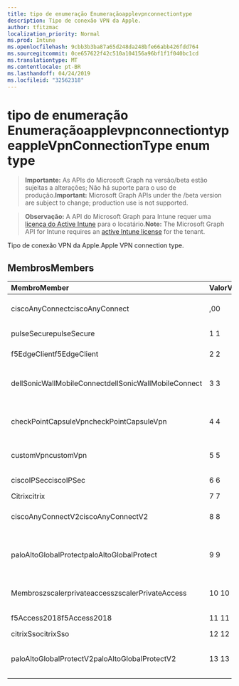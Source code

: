 ```yaml
---
title: tipo de enumeração Enumeraçãoapplevpnconnectiontype
description: Tipo de conexão VPN da Apple.
author: tfitzmac
localization_priority: Normal
ms.prod: Intune
ms.openlocfilehash: 9cbb3b3ba87a65d248da248bfe66abb426fdd764
ms.sourcegitcommit: 0ce657622f42c510a104156a96bf1f1f040bc1cd
ms.translationtype: MT
ms.contentlocale: pt-BR
ms.lasthandoff: 04/24/2019
ms.locfileid: "32562318"
---
```

# <a name="applevpnconnectiontype-enum-type"></a><span data-ttu-id="de771-103">tipo de enumeração Enumeraçãoapplevpnconnectiontype</span><span class="sxs-lookup"><span data-stu-id="de771-103">appleVpnConnectionType enum type</span></span>

> <span data-ttu-id="de771-104">**Importante:** As APIs do Microsoft Graph na versão/beta estão sujeitas a alterações; Não há suporte para o uso de produção.</span><span class="sxs-lookup"><span data-stu-id="de771-104">**Important:** Microsoft Graph APIs under the /beta version are subject to change; production use is not supported.</span></span>

> <span data-ttu-id="de771-105">**Observação:** A API do Microsoft Graph para Intune requer uma [licença do Active Intune](https://go.microsoft.com/fwlink/?linkid=839381) para o locatário.</span><span class="sxs-lookup"><span data-stu-id="de771-105">**Note:** The Microsoft Graph API for Intune requires an [active Intune license](https://go.microsoft.com/fwlink/?linkid=839381) for the tenant.</span></span>

<span data-ttu-id="de771-106">Tipo de conexão VPN da Apple.</span><span class="sxs-lookup"><span data-stu-id="de771-106">Apple VPN connection type.</span></span>

## <a name="members"></a><span data-ttu-id="de771-107">Membros</span><span class="sxs-lookup"><span data-stu-id="de771-107">Members</span></span>
|<span data-ttu-id="de771-108">Membro</span><span class="sxs-lookup"><span data-stu-id="de771-108">Member</span></span>|<span data-ttu-id="de771-109">Valor</span><span class="sxs-lookup"><span data-stu-id="de771-109">Value</span></span>|<span data-ttu-id="de771-110">Descrição</span><span class="sxs-lookup"><span data-stu-id="de771-110">Description</span></span>|
|:---|:---|:---|
|<span data-ttu-id="de771-111">ciscoAnyConnect</span><span class="sxs-lookup"><span data-stu-id="de771-111">ciscoAnyConnect</span></span>|<span data-ttu-id="de771-112">,0</span><span class="sxs-lookup"><span data-stu-id="de771-112">0</span></span>|<span data-ttu-id="de771-113">Cisco AnyConnect.</span><span class="sxs-lookup"><span data-stu-id="de771-113">Cisco AnyConnect.</span></span>|
|<span data-ttu-id="de771-114">pulseSecure</span><span class="sxs-lookup"><span data-stu-id="de771-114">pulseSecure</span></span>|<span data-ttu-id="de771-115">1 </span><span class="sxs-lookup"><span data-stu-id="de771-115">1</span></span>|<span data-ttu-id="de771-116">Pulso seguro.</span><span class="sxs-lookup"><span data-stu-id="de771-116">Pulse Secure.</span></span>|
|<span data-ttu-id="de771-117">f5EdgeClient</span><span class="sxs-lookup"><span data-stu-id="de771-117">f5EdgeClient</span></span>|<span data-ttu-id="de771-118">2 </span><span class="sxs-lookup"><span data-stu-id="de771-118">2</span></span>|<span data-ttu-id="de771-119">Cliente de borda F5.</span><span class="sxs-lookup"><span data-stu-id="de771-119">F5 Edge Client.</span></span>|
|<span data-ttu-id="de771-120">dellSonicWallMobileConnect</span><span class="sxs-lookup"><span data-stu-id="de771-120">dellSonicWallMobileConnect</span></span>|<span data-ttu-id="de771-121">3 </span><span class="sxs-lookup"><span data-stu-id="de771-121">3</span></span>|<span data-ttu-id="de771-122">Conexão móvel Dell SonicWALL.</span><span class="sxs-lookup"><span data-stu-id="de771-122">Dell SonicWALL Mobile Connection.</span></span>|
|<span data-ttu-id="de771-123">checkPointCapsuleVpn</span><span class="sxs-lookup"><span data-stu-id="de771-123">checkPointCapsuleVpn</span></span>|<span data-ttu-id="de771-124">4 </span><span class="sxs-lookup"><span data-stu-id="de771-124">4</span></span>|<span data-ttu-id="de771-125">Verificar VPN de cápsula de ponto.</span><span class="sxs-lookup"><span data-stu-id="de771-125">Check Point Capsule VPN.</span></span>|
|<span data-ttu-id="de771-126">customVpn</span><span class="sxs-lookup"><span data-stu-id="de771-126">customVpn</span></span>|<span data-ttu-id="de771-127">5 </span><span class="sxs-lookup"><span data-stu-id="de771-127">5</span></span>|<span data-ttu-id="de771-128">VPN personalizada.</span><span class="sxs-lookup"><span data-stu-id="de771-128">Custom VPN.</span></span>|
|<span data-ttu-id="de771-129">ciscoIPSec</span><span class="sxs-lookup"><span data-stu-id="de771-129">ciscoIPSec</span></span>|<span data-ttu-id="de771-130">6 </span><span class="sxs-lookup"><span data-stu-id="de771-130">6</span></span>|<span data-ttu-id="de771-131">Cisco (IPSec).</span><span class="sxs-lookup"><span data-stu-id="de771-131">Cisco (IPSec).</span></span>|
|<span data-ttu-id="de771-132">Citrix</span><span class="sxs-lookup"><span data-stu-id="de771-132">citrix</span></span>|<span data-ttu-id="de771-133">7 </span><span class="sxs-lookup"><span data-stu-id="de771-133">7</span></span>|<span data-ttu-id="de771-134">Citrix.</span><span class="sxs-lookup"><span data-stu-id="de771-134">Citrix.</span></span>|
|<span data-ttu-id="de771-135">ciscoAnyConnectV2</span><span class="sxs-lookup"><span data-stu-id="de771-135">ciscoAnyConnectV2</span></span>|<span data-ttu-id="de771-136">8 </span><span class="sxs-lookup"><span data-stu-id="de771-136">8</span></span>|<span data-ttu-id="de771-137">Cisco AnyConnect v2.</span><span class="sxs-lookup"><span data-stu-id="de771-137">Cisco AnyConnect V2.</span></span>|
|<span data-ttu-id="de771-138">paloAltoGlobalProtect</span><span class="sxs-lookup"><span data-stu-id="de771-138">paloAltoGlobalProtect</span></span>|<span data-ttu-id="de771-139">9 </span><span class="sxs-lookup"><span data-stu-id="de771-139">9</span></span>|<span data-ttu-id="de771-140">GlobalProtect de redes de Palo Alto.</span><span class="sxs-lookup"><span data-stu-id="de771-140">Palo Alto Networks GlobalProtect.</span></span>|
|<span data-ttu-id="de771-141">Membroszscalerprivateaccess</span><span class="sxs-lookup"><span data-stu-id="de771-141">zscalerPrivateAccess</span></span>|<span data-ttu-id="de771-142">10 </span><span class="sxs-lookup"><span data-stu-id="de771-142">10</span></span>|<span data-ttu-id="de771-143">Zscaler acesso privado.</span><span class="sxs-lookup"><span data-stu-id="de771-143">Zscaler Private Access.</span></span>|
|<span data-ttu-id="de771-144">f5Access2018</span><span class="sxs-lookup"><span data-stu-id="de771-144">f5Access2018</span></span>|<span data-ttu-id="de771-145">11 </span><span class="sxs-lookup"><span data-stu-id="de771-145">11</span></span>|<span data-ttu-id="de771-146">F5 Access 2018.</span><span class="sxs-lookup"><span data-stu-id="de771-146">F5 Access 2018.</span></span>|
|<span data-ttu-id="de771-147">citrixSso</span><span class="sxs-lookup"><span data-stu-id="de771-147">citrixSso</span></span>|<span data-ttu-id="de771-148">12 </span><span class="sxs-lookup"><span data-stu-id="de771-148">12</span></span>|<span data-ttu-id="de771-149">Citrix SSO.</span><span class="sxs-lookup"><span data-stu-id="de771-149">Citrix Sso.</span></span>|
|<span data-ttu-id="de771-150">paloAltoGlobalProtectV2</span><span class="sxs-lookup"><span data-stu-id="de771-150">paloAltoGlobalProtectV2</span></span>|<span data-ttu-id="de771-151">13 </span><span class="sxs-lookup"><span data-stu-id="de771-151">13</span></span>|<span data-ttu-id="de771-152">O Palo Alto Networks GlobalProtect v2.</span><span class="sxs-lookup"><span data-stu-id="de771-152">Palo Alto Networks GlobalProtect V2.</span></span>|





